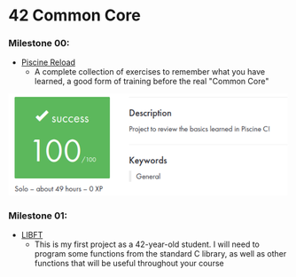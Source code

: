 # 42 Common Core

### **Milestone 00:**

- [Piscine Reload](https://github.com/zikocult/Cursus42/tree/main/00_piscine_reload/reload) 
	- A complete collection of exercises to remember what you have learned, a good form of training before the real "Common Core"

<p align="center">
  <img src="https://github.com/zikocult/Cursus42/blob/main/utils/Used_photos/Pasted%20image%2020240621092223.png?raw=true" />
</p>

### **Milestone 01:**

- [LIBFT](https://github.com/zikocult/Cursus42/tree/main/01_ring/libft)
	- This is my first project as a 42-year-old student. I will need to program some functions from the standard C library, as well as other functions that will be useful throughout your course

   





